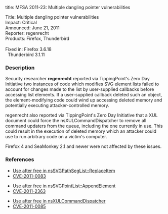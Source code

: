 title: MFSA 2011-23: Multiple dangling pointer vulnerabilities

<p>
<span class="label">Title:</span>      Multiple dangling pointer vulnerabilities<br/>
<span class="label">Impact:</span>     Critical<br/>
<span class="label">Announced:</span>  June 21, 2011<br/>
<span class="label">Reporter:</span>   regenrecht<br/>
<span class="label">Products:</span>   Firefox, Thunderbird<br/>
<br/>
<span class="label">Fixed in:</span>   Firefox 3.6.18<br/>
<span class="label">&#160;</span>      Thunderbird 3.1.11<br/>
</p>


<h3>Description</h3>

<p>Security researcher <strong>regenrecht</strong> reported via
TippingPoint's Zero Day Initiative two instances of code which
modifies SVG element lists failed to account for changes made to the
list by user-supplied callbacks before accessing list elements.  If a
user-supplied callback deleted such an object, the element-modifying
code could wind up accessing deleted memory and potentially executing
attacker-controlled memory.</p>

<p>regenrecht also reported via TippingPoint's Zero Day Initiative
that a XUL document could force the nsXULCommandDispatcher to remove
all command updaters from the queue, including the one currently in
use.  This could result in the execution of deleted memory which an
attacker could use to run arbitrary code on a victim's computer.</p>

<p class="note">Firefox 4 and SeaMonkey 2.1 and newer were not affected by
these issues.</p>

<h3>References</h3>

<ul>
  <li><a href="https://bugzilla.mozilla.org/show_bug.cgi?id=648090">Use after free in nsSVGPathSegList::ReplaceItem</a></li>
  <li><a class="ex-ref" href="http://cve.mitre.org/cgi-bin/cvename.cgi?name=CVE-2011-0083">CVE-2011-0083</a></li>
</ul>

<ul>
  <li><a href="https://bugzilla.mozilla.org/show_bug.cgi?id=648160">Use after free in nsSVGPointList::AppendElement</a></li>
  <li><a class="ex-ref" href="http://cve.mitre.org/cgi-bin/cvename.cgi?name=CVE-2011-2363">CVE-2011-2363</a></li>
</ul>

<ul>
  <li><a href="https://bugzilla.mozilla.org/show_bug.cgi?id=648100">Use after free in nsXULCommandDispatcher</a></li>
  <li><a class="ex-ref" href="http://cve.mitre.org/cgi-bin/cvename.cgi?name=CVE-2011-0085">CVE-2011-0085</a></li>
</ul>





